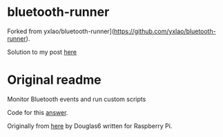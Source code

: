 # bluetooth-runner

Forked from yxlao/bluetooth-runner](https://github.com/yxlao/bluetooth-runner).

Solution to my post [here](https://askubuntu.com/questions/1310391/second-connected-bluetooth-speaker-always-in-hsp-profile)


# Original readme
Monitor Bluetooth events and run custom scripts

Code for this [answer][1].

Originally from [here][2] by Douglas6 written for Raspberry Pi.

[1]:http://askubuntu.com/a/644719/36556
[2]:https://www.raspberrypi.org/forums/viewtopic.php?f=91&t=85101

